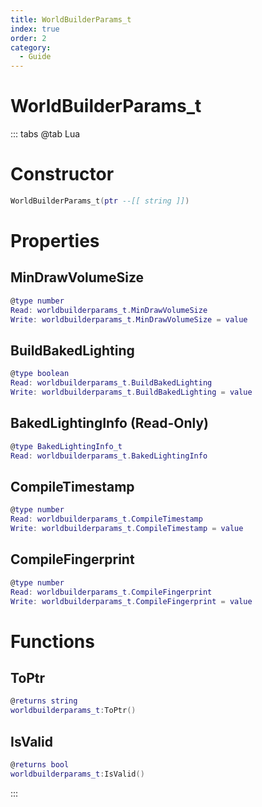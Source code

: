 ```yaml
---
title: WorldBuilderParams_t
index: true
order: 2
category:
  - Guide
---
```


# WorldBuilderParams_t

::: tabs
@tab Lua
# Constructor
```lua
WorldBuilderParams_t(ptr --[[ string ]])
```
# Properties
## MinDrawVolumeSize 
```lua
@type number
Read: worldbuilderparams_t.MinDrawVolumeSize
Write: worldbuilderparams_t.MinDrawVolumeSize = value
```
## BuildBakedLighting 
```lua
@type boolean
Read: worldbuilderparams_t.BuildBakedLighting
Write: worldbuilderparams_t.BuildBakedLighting = value
```
## BakedLightingInfo (Read-Only)
```lua
@type BakedLightingInfo_t
Read: worldbuilderparams_t.BakedLightingInfo
```
## CompileTimestamp 
```lua
@type number
Read: worldbuilderparams_t.CompileTimestamp
Write: worldbuilderparams_t.CompileTimestamp = value
```
## CompileFingerprint 
```lua
@type number
Read: worldbuilderparams_t.CompileFingerprint
Write: worldbuilderparams_t.CompileFingerprint = value
```
# Functions
## ToPtr
```lua
@returns string
worldbuilderparams_t:ToPtr()
```
## IsValid
```lua
@returns bool
worldbuilderparams_t:IsValid()
```

:::